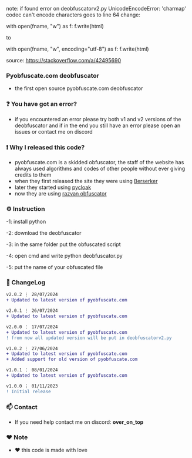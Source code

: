 note: 
if found error on deobfuscatorv2.py
UnicodeEncodeError: 'charmap' codec can't encode characters
goes to line 64 change:

with open(fname, "w") as f:
    f.write(html)

to

with open(fname, "w", encoding="utf-8") as f:
    f.write(html)

source: https://stackoverflow.com/a/42495690



### Pyobfuscate.com deobfuscator
- the first open source pyobfuscate.com deobfuscator

### ❓ You have got an error?
- if you encountered an error please try both v1 and v2 versions of the deobfuscator and if in the end you still have an error please open an issues or contact me on discord

### ❗ Why I released this code?
- pyobfuscate.com is a skidded obfuscator, the staff of the website has always used algorithms and codes of other people without ever giving credits to them
- when they first released the site they were using [Berserker](https://github.com/billythegoat356/Berserker/)
- later they started using [pycloak](https://github.com/addi00000/pycloak)
- now they are using [razvan obfuscator](https://github.com/im-razvan/Python-Obfuscator)

### ⚙️ Instruction

-1: install python  

-2: download the deobfuscator

-3: in the same folder put the obfuscated script      

-4: open cmd and write python deobfuscator.py  

-5: put the name of your obfuscated file  

### 📜 ChangeLog

```diff
v2.0.2 ⋮ 28/07/2024
+ Updated to latest version of pyobfuscate.com

v2.0.1 ⋮ 26/07/2024
+ Updated to latest version of pyobfuscate.com

v2.0.0 ⋮ 17/07/2024
+ Updated to latest version of pyobfuscate.com 
! from now all updated version will be put in deobfuscatorv2.py

v1.0.2 ⋮ 27/06/2024
+ Updated to latest version of pyobfuscate.com 
+ Added support for old version of pyobfuscate.com

v1.0.1 ⋮ 08/01/2024
+ Updated to latest version of pyobfuscate.com 

v1.0.0 ⋮ 01/11/2023
! Initial release
```

### 📫 Contact

- If you need help contact me on discord: **over_on_top**

### ❤️ Note
-  ❤️ this code is made with love
